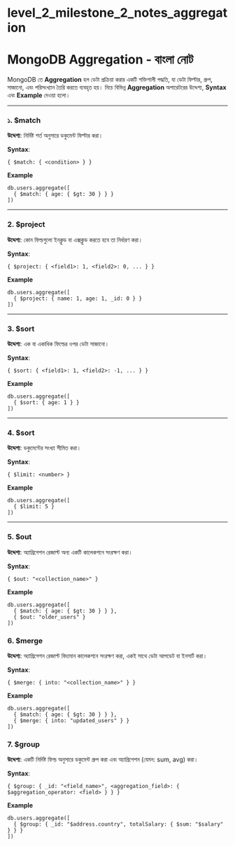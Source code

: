 # level_2_milestone_2_notes_aggregation
# MongoDB Aggregation - বাংলা নোট

MongoDB তে **Aggregation** হল ডেটা প্রক্রিয়া করার একটি শক্তিশালী পদ্ধতি, যা ডেটা ফিল্টার, গ্রুপ, সাজানো, এবং পরিসংখ্যান তৈরি করতে ব্যবহৃত হয়। নিচে বিভিন্ন **Aggregation** অপারেটরের উদ্দেশ্য, **Syntax** এবং **Example** দেওয়া হলো।

---

### ১. **$match**
**উদ্দেশ্য**: নির্দিষ্ট শর্ত অনুসারে ডকুমেন্ট ফিল্টার করা।

**Syntax**:
```
{ $match: { <condition> } }
```
**Example**
```
db.users.aggregate([
  { $match: { age: { $gt: 30 } } }
])
```
---

### 2. **$project**
**উদ্দেশ্য**: কোন ফিল্ডগুলো ইনক্লুড বা এক্সক্লুড করতে হবে তা নির্ধারণ করা।

**Syntax**:
```
{ $project: { <field1>: 1, <field2>: 0, ... } }
```
**Example**
```
db.users.aggregate([
  { $project: { name: 1, age: 1, _id: 0 } }
])
```
---

### 3. **$sort**
**উদ্দেশ্য**: এক বা একাধিক ফিল্ডের ওপর ডেটা সাজানো।

**Syntax**:
```
{ $sort: { <field1>: 1, <field2>: -1, ... } }
```
**Example**
```
db.users.aggregate([
  { $sort: { age: 1 } }
])
```
---

### 4. **$sort**
**উদ্দেশ্য**:  ডকুমেন্টের সংখ্যা সীমিত করা।

**Syntax**:
```
{ $limit: <number> }
```
**Example**
```
db.users.aggregate([
  { $limit: 5 }
])
```

---

### 5. **$out**
**উদ্দেশ্য**:  অ্যাগ্রিগেশন রেজাল্ট অন্য একটি কালেকশনে সংরক্ষণ করা।

**Syntax**:
```
{ $out: "<collection_name>" }
```
**Example**
```
db.users.aggregate([
  { $match: { age: { $gt: 30 } } },
  { $out: "older_users" }
])
```
### 6. **$merge**
**উদ্দেশ্য**:  অ্যাগ্রিগেশন রেজাল্ট বিদ্যমান কালেকশনে সংরক্ষণ করা, একই সাথে ডেটা আপডেট বা ইনসার্ট করা।

**Syntax**:
```
{ $merge: { into: "<collection_name>" } }
```
**Example**
```
db.users.aggregate([
  { $match: { age: { $gt: 30 } } },
  { $merge: { into: "updated_users" } }
])
```
### 7. **$group**
**উদ্দেশ্য**:   একটি নির্দিষ্ট ফিল্ড অনুসারে ডকুমেন্ট গ্রুপ করা এবং অ্যাগ্রিগেশন (যেমন: sum, avg) করা।

**Syntax**:
```
{ $group: { _id: "<field_name>", <aggregation_field>: { $aggregation_operator: <field> } } }

```
**Example**
```
db.users.aggregate([
  { $group: { _id: "$address.country", totalSalary: { $sum: "$salary" } } }
])
```
